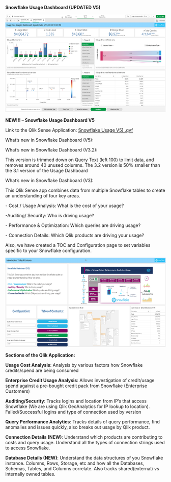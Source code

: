 **Snowflake Usage Dashboard (UPDATED V5)**

<img src="media/image1.png" style="width:6.5in;height:3.18542in" alt="Graphical user interface, application Description automatically generated" />

**NEW!!! – Snowflake Usage Dashboard V5**

Link to the Qlik Sense Application: [<u>Snowflake Usage V5)
.qvf</u>](https://github.com/Qlik-PE/Snowflake-Usage-Analysis-Dashboard/blob/master/releases/SnowflakeUsageDashboard_V5/Snowflake%20Usage%20V5.0.qvf)

What’s new in Snowflake Dashboard (V5):


What’s new in Snowflake Dashboard (V3.2):

This version is trimmed down on Query Text (left 100) to limit data, and removes around 40 unused columns. The 3.2 version is 50% smaller than the 3.1 version of the Usage Dashboard

What’s new in Snowflake Dashboard (V3):

This Qlik Sense app combines data from multiple Snowflake tables to
create an understanding of four key areas.

\- Cost / Usage Analysis: What is the cost of your usage?

-Auditing/ Security: Who is driving usage?

\- Performance & Optimization: Which queries are driving usage?

\- Connection Details: Which Qlik products are driving your usage?

Also, we have created a TOC and Configuration page to set variables
specific to your Snowflake configuration.

<img src="media/image2.png" style="width:6.5in;height:2.92083in" alt="Graphical user interface, application Description automatically generated" />

**Sections of the Qlik Application:**

**Usage Cost Analysis**: Analysis by various factors how Snowflake
credits/spend are being consumed

**Enterprise Credit Usage Analysis**: Allows investigation of
credit/usage spend against a pre-bought credit pack from Snowflake
(Enterprise Customers)

**Auditing/Security**: Tracks logins and location from IP’s that access
Snowflake (We are using Qlik GeoAnalytics for IP lookup to location).
Failed/Successful logins and type of connection used by version

**Query Performance Analytics**: Tracks details of query performance,
find anomalies and issues quickly, also breaks out usage by Qlik
product.

**Connection Details (NEW)**: Understand which products are contributing
to costs and query usage. Understand all the types of connection strings
used to access Snowflake.

**Database Details (NEW)**: Understand the data structures of you
Snowflake instance. Columns, Rows, Storage, etc and how all the
Databases, Schemas, Tables, and Columns correlate. Also tracks
shared(external) vs internally owned tables.
